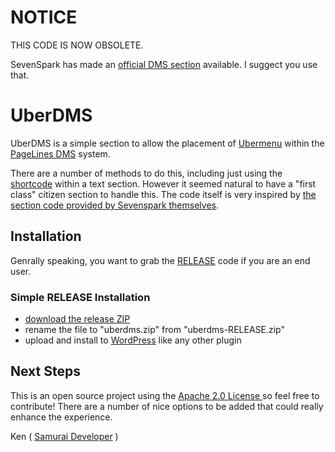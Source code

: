 NOTICE
=======

THIS CODE IS NOW OBSOLETE.

SevenSpark has made an [official DMS section](http://www.pagelines.com/shop/sections/ubermenu-adapter/) available. I suggect you use that.



UberDMS
=======

UberDMS is a simple section to allow the placement of [Ubermenu](http://sevenspark.com/goods/ubermenu-responsive-mega-menu) within the [PageLines DMS](http://www.pagelines.com) system.

There are a number of methods to do this, including just using the [shortcode](http://codex.wordpress.org/Shortcode) within a text section. However it seemed natural to have a "first class" citizen section to handle this. The code itself is very inspired by [the section code provided by Sevenspark themselves](http://sevenspark.com/docs/ubermenu-pagelines-dms).


Installation
------------

Genrally speaking, you want to grab the [RELEASE](https://github.com/SamuraiDeveloper/uberdms/tree/RELEASE) code if you are an end user.


### Simple RELEASE Installation

* [download the release ZIP](https://github.com/SamuraiDeveloper/uberdms/archive/RELEASE.zip)
* rename the file to "uberdms.zip" from "uberdms-RELEASE.zip"
* upload and install to [WordPress](http://www.wordpress.org) like any other plugin


Next Steps
----------

This is an open source project using the [Apache 2.0 License ](http://opensource.org/licenses/Apache-2.0) so feel free to contribute! There are a number of nice options to be added that could really enhance the experience.


Ken ( [Samurai Developer](http://www.samuraideveloper.com) )
